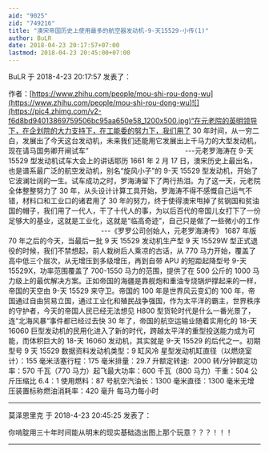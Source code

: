 ```yaml
---
aid: "9025"
zid: "749216"
title: "澳宋帝国历史上使用最多的航空器发动机-9-天15529-小传(1)"
author: BuLR
date: 2018-04-23 20:17:57+07:00
lastmod: 2018-04-23 20:45:00+07:00
---
```


BuLR 于 2018-4-23 20:17:57 发表了：

作者：[https://www.zhihu.com/people/mou-shi-rou-dong-wu](https://www.zhihu.com/people/mou-shi-rou-dong-wu)![](https://pic4.zhimg.com/v2-f6d8bd94013869759506bc95aa650e58_1200x500.jpg)“在元老院的英明领导下，在企划院的大力支持下，在工能委的努力下，我们用了 30 年时间，从一穷二白，发展出了今天这台发动机，未来我们还能用它发展出上千马力的大型发动机，现在请马国务卿开闸试车”                                                 ---元老罗海涛在 9-天 15529 型发动机试车大会上的讲话耶历 1661 年 2 月 17 日，澳宋历史上最出名，也是谱系最广泛的航空发动机，别名“旋风小子”的 9-天 15529 型发动机，开始了它波澜壮阔的一生。试车成功之时，罗海涛留下了两行热泪。为了这一天，元老院全体整整努力了 30 年，从头设计计算工具开始，罗海涛不得不感慨自己运气不错，材料口和工业口的诸君用了 30 年的努力，终于使得澳宋甩掉了贫钢国和贫油国的帽子，我们用了一代人，干了十代人的事，为以后百代的帝国儿女打下了一份足够大的基业，这就是工业化，这就是“临高奇迹”，自己只是做了一些微小的工作                                                ---《罗罗公司创始人，元老罗海涛传》 1687 年版 70 年之后的今天，当最后一批 9 天 15529 发动机生产型 9 天 15529W 型正式退役的时候，我们不禁想起，前人栽树后人乘凉的古话，从 770 马力开始，覆盖了高中低三个层次，从无增压到多级增压，再到自带 APU 的短距起降型号 9-天 15529X，功率范围覆盖了 700-1550 马力的范围，提供了在 500 公斤的 1000 马力级上的最优解决方案。正如帝国的海疆是靠舰炮和重油专烧锅炉撑起来的一样，帝国的天空由 9-天 15529 来守卫。帝国的 100 年是世界风云变幻的 100 年，帝国通过自由贸易立国，通过工业化和殖民战争强国，作为太平洋的霸主，世界秩序的守护者，今天的帝国人民已经无法想见 H800 型货轮时代是什么一番光景了，连“北海风暴“事件都已经过去快 30 年了，帝国的航空运输业随着实用化的 18-天 16060 巨型发动机的民用化进入了新的时代，跨越太平洋的重型投送能力成为可能，而体积巨大的 18-天 16060 发动机，其实就是 9-天 15529 的后代之一。初期型号 9 天 15529 数据资料发动机类型：9 缸风冷 星型发动机缸直径（以燃烧室计）：155 毫米活塞行程：175 毫米排量：29.7 升额定转速:  2000 转/分钟额定功率：570 千瓦（770 马力）起飞最大功率：600 千瓦（800 马力）干重：504 公斤压缩比 6.4：1 使用燃料：87 号航空汽油长：1300 毫米直径：1300 毫米无增压装置标称燃油消耗率：420 毫升 每马力每小时

---

莫泽恩里克 于 2018-4-23 20:45:25 发表了：

你啃腚用三十年时间能从明末的现实基础造出图上那个玩意？？？！！！

---

